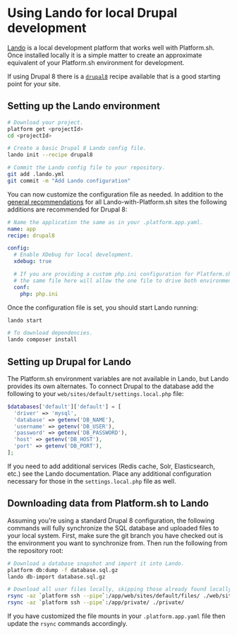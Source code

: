 # Using Lando for local Drupal development

[Lando](/gettingstarted/local/lando.md) is a local development platform that works well with Platform.sh.  Once installed locally it is a simple matter to create an approximate equivalent of your Platform.sh environment for development.

If using Drupal 8 there is a [`drupal8`](https://docs.lndo.io/tutorials/drupal8.html) recipe available that is a good starting point for your site.

## Setting up the Lando environment

```bash
# Download your project.
platform get <projectId>
cd <projectId>

# Create a basic Drupal 8 Lando config file.
lando init --recipe drupal8

# Commit the Lando config file to your repository.
git add .lando.yml 
git commit -m "Add Lando configuration"
```

You can now customize the configuration file as needed.  In addition to the [general recommendations](/gettingstarted/local/lando.md#lando-yml-configuration) for all Lando-with-Platform.sh sites the following additions are recommended for Drupal 8:

```yaml
# Name the application the same as in your .platform.app.yaml.
name: app
recipe: drupal8

config:
  # Enable XDebug for local development. 
  xdebug: true

  # If you are providing a custom php.ini configuration for Platform.sh, specifying 
  # the same file here will allow the one file to drive both environments. 
  conf:
    php: php.ini
```

Once the configuration file is set, you should start Lando running:

```bash
lando start

# To download dependencies.
lando composer install
```

## Setting up Drupal for Lando

The Platform.sh environment variables are not available in Lando, but Lando provides its own alternates.  To connect Drupal to the database add the following to your `web/sites/default/settings.local.php` file:

```php
$databases['default']['default'] = [
  'driver' => 'mysql',
  'database' => getenv('DB_NAME'),
  'username' => getenv('DB_USER'),
  'password' => getenv('DB_PASSWORD'),
  'host' => getenv('DB_HOST'),
  'port' => getenv('DB_PORT'),
];
```

If you need to add additional services (Redis cache, Solr, Elasticsearch, etc.) see the Lando documentation.  Place any additional configuration necessary for those in the `settings.local.php` file as well.

## Downloading data from Platform.sh to Lando

Assuming you're using a standard Drupal 8 configuration, the following commands will fully synchronize the SQL database and uploaded files to your local system.  First, make sure the git branch you have checked out is the environment you want to synchronize from.  Then run the following from the repository root:

```bash
# Download a database snapshot and import it into Lando.
platform db:dump -f database.sql.gz
lando db-import database.sql.gz

# Download all user files locally, skipping those already found locally.
rsync -az `platform ssh --pipe`:/app/web/sites/default/files/ ./web/sites/default/files/
rsync -az `platform ssh --pipe`:/app/private/ ./private/
```

If you have customized the file mounts in your `.platform.app.yaml` file then update the `rsync` commands accordingly.
